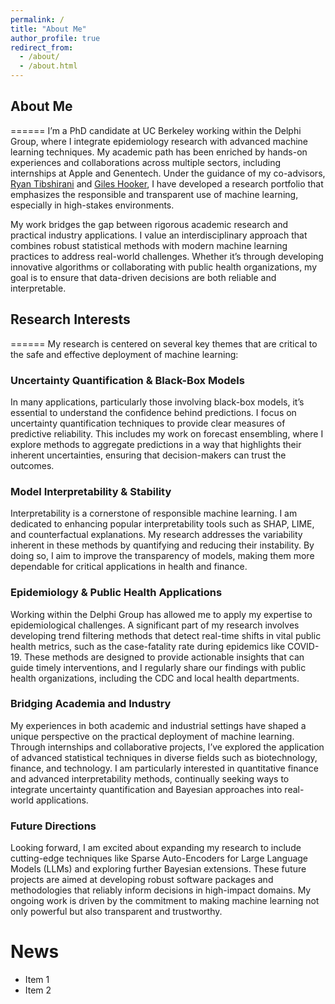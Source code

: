 ```yaml
---
permalink: /
title: "About Me"
author_profile: true
redirect_from: 
  - /about/
  - /about.html
---
```


## About Me
======
I’m a PhD candidate at UC Berkeley working within the Delphi Group, where I integrate epidemiology research with advanced machine learning techniques. My academic path has been enriched by hands-on experiences and collaborations across multiple sectors, including internships at Apple and Genentech. Under the guidance of my co-advisors, [Ryan Tibshirani](#) and [Giles Hooker](#), I have developed a research portfolio that emphasizes the responsible and transparent use of machine learning, especially in high-stakes environments.

My work bridges the gap between rigorous academic research and practical industry applications. I value an interdisciplinary approach that combines robust statistical methods with modern machine learning practices to address real-world challenges. Whether it’s through developing innovative algorithms or collaborating with public health organizations, my goal is to ensure that data-driven decisions are both reliable and interpretable.

## Research Interests
======
My research is centered on several key themes that are critical to the safe and effective deployment of machine learning:

### Uncertainty Quantification & Black-Box Models
In many applications, particularly those involving black-box models, it’s essential to understand the confidence behind predictions. I focus on uncertainty quantification techniques to provide clear measures of predictive reliability. This includes my work on forecast ensembling, where I explore methods to aggregate predictions in a way that highlights their inherent uncertainties, ensuring that decision-makers can trust the outcomes.

### Model Interpretability & Stability
Interpretability is a cornerstone of responsible machine learning. I am dedicated to enhancing popular interpretability tools such as SHAP, LIME, and counterfactual explanations. My research addresses the variability inherent in these methods by quantifying and reducing their instability. By doing so, I aim to improve the transparency of models, making them more dependable for critical applications in health and finance.

### Epidemiology & Public Health Applications
Working within the Delphi Group has allowed me to apply my expertise to epidemiological challenges. A significant part of my research involves developing trend filtering methods that detect real-time shifts in vital public health metrics, such as the case-fatality rate during epidemics like COVID-19. These methods are designed to provide actionable insights that can guide timely interventions, and I regularly share our findings with public health organizations, including the CDC and local health departments.

### Bridging Academia and Industry
My experiences in both academic and industrial settings have shaped a unique perspective on the practical deployment of machine learning. Through internships and collaborative projects, I’ve explored the application of advanced statistical techniques in diverse fields such as biotechnology, finance, and technology. I am particularly interested in quantitative finance and advanced interpretability methods, continually seeking ways to integrate uncertainty quantification and Bayesian approaches into real-world applications.

### Future Directions
Looking forward, I am excited about expanding my research to include cutting-edge techniques like Sparse Auto-Encoders for Large Language Models (LLMs) and exploring further Bayesian extensions. These future projects are aimed at developing robust software packages and methodologies that reliably inform decisions in high-impact domains. My ongoing work is driven by the commitment to making machine learning not only powerful but also transparent and trustworthy.

News
======
- Item 1
- Item 2
